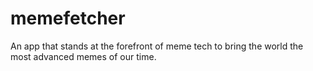 # memefetcher
An app that stands at the forefront of meme tech to bring the world the most advanced memes of our time.
